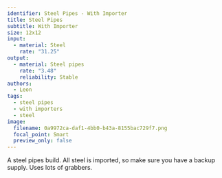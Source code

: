 ```yaml
---
identifier: Steel Pipes - With Importer
title: Steel Pipes
subtitle: With Importer
size: 12x12
input:
  - material: Steel
    rate: "31.25"
output:
  - material: Steel pipes
    rate: "3.48"
    reliability: Stable
authors:
  - Leon
tags:
  - steel pipes
  - with importers
  - steel
image:
  filename: 0a9972ca-daf1-4bb0-b43a-8155bac729f7.png
  focal_point: Smart
  preview_only: false
---
```

A steel pipes build. All steel is imported, so make sure you have a backup supply. Uses lots of grabbers.